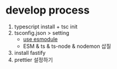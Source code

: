 # develop process
1. typescript install + tsc init
2. tsconfig.json > setting
   - [use esmodule](https://gist.github.com/sindresorhus/a39789f98801d908bbc7ff3ecc99d99c)
   - ESM & ts & ts-node & nodemon 삽질
3. install fastify
4. prettier 설정하기